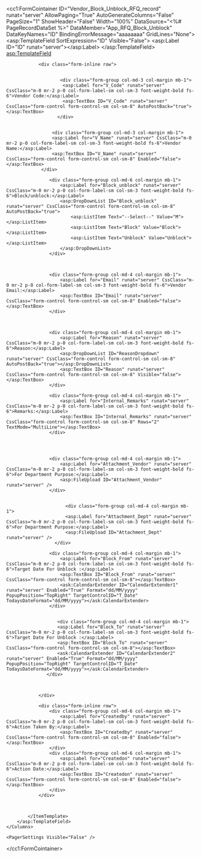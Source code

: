 <cc1:FormCointainer ID="Vendor_Block_Unblock_RFQ_record" runat="server" AllowPaging="True" AutoGenerateColumns="False"
    PageSize="1" ShowHeader="False" Width="100%" DataSource="<%# PageRecordDataSet %>"
     DataMember="App_RFQ_Block_Unblock" DataKeyNames="ID"
    BindingErrorMessage="aaaaaaaa" GridLines="None">
    <Columns>
        <asp:TemplateField SortExpression="ID" Visible="False">
            <ItemTemplate>
                <asp:Label ID="ID" runat="server"></asp:Label>
            </ItemTemplate>
        </asp:TemplateField>
        <asp:TemplateField>
            <ItemTemplate>

                <div class="form-inline row">

             
                        <div class="form-group col-md-3 col-margin mb-1">
                         <asp:Label for="V_Code" runat="server" CssClass="m-0 mr-2 p-0 col-form-label-sm col-sm-3 font-weight-bold fs-6">Vendor Code:</asp:Label>
                         <asp:TextBox ID="V_Code" runat="server" CssClass="form-control form-control-sm col-sm-8" AutoPostBack="true"></asp:TextBox>
                       </div>


                     <div class="form-group col-md-3 col-margin mb-1">
                     <asp:Label for="V_Name" runat="server" CssClass="m-0 mr-2 p-0 col-form-label-sm col-sm-3 font-weight-bold fs-6">Vendor Name:</asp:Label>
                     <asp:TextBox ID="V_Name" runat="server" CssClass="form-control form-control-sm col-sm-8" Enabled="false"></asp:TextBox>
                 </div>

                    <div class="form-group col-md-6 col-margin mb-1">
                        <asp:Label for="Block_unblock" runat="server" CssClass="m-0 mr-2 p-0 col-form-label-sm col-sm-3 font-weight-bold fs-6">Block/unblock:</asp:Label>
                        <asp:DropDownList ID="Block_unblock" runat="server" CssClass="form-control form-control-sm col-sm-8"  AutoPostBack="true">
                            <asp:ListItem Text="--Select--" Value="M"></asp:ListItem>
                            <asp:ListItem Text="Block" Value="Block"></asp:ListItem>
                            <asp:ListItem Text="Unblock" Value="Unblock"></asp:ListItem>
                        </asp:DropDownList>
                    </div>

               
                   
                    <div class="form-group col-md-4 col-margin mb-1">
                        <asp:Label for="Email" runat="server" CssClass="m-0 mr-2 p-0 col-form-label-sm col-sm-3 font-weight-bold fs-6">Vendor Email:</asp:Label>
                        <asp:TextBox ID="Email" runat="server" CssClass="form-control form-control-sm col-sm-8" Enabled="false"></asp:TextBox>
                    </div>



                    <div class="form-group col-md-4 col-margin mb-1">
                        <asp:Label for="Reason" runat="server" CssClass="m-0 mr-2 p-0 col-form-label-sm col-sm-3 font-weight-bold fs-6">Reason:</asp:Label>
                        <asp:DropDownList ID="ReasonDropdown" runat="server" CssClass="form-control form-control-sm col-sm-8"  AutoPostBack="true"></asp:DropDownList>
                        <asp:TextBox ID="Reason" runat="server" CssClass="form-control form-control-sm col-sm-8" Visible="false"></asp:TextBox>
                    </div>

                    <div class="form-group col-md-4 col-margin mb-1">
                        <asp:Label for="Internal_Remarks" runat="server" CssClass="m-0 mr-2 p-0 col-form-label-sm col-sm-3 font-weight-bold fs-6">Remarks:</asp:Label>
                        <asp:TextBox ID="Internal_Remarks" runat="server" CssClass="form-control form-control-sm col-sm-8" Rows="2" TextMode="MultiLine"></asp:TextBox>
                    </div>




                    <div class="form-group col-md-4 col-margin mb-1">
                        <asp:Label for="Attachment_Vendor" runat="server" CssClass="m-0 mr-2 p-0 col-form-label-sm col-sm-3 font-weight-bold fs-6">For Department Purpose:</asp:Label>
                        <asp:FileUpload ID="Attachment_Vendor" runat="server" />
                    </div>
                   

                          <div class="form-group col-md-4 col-margin mb-1">
                          <asp:Label for="Attachment_Dept" runat="server" CssClass="m-0 mr-2 p-0 col-form-label-sm col-sm-3 font-weight-bold fs-6">For Department Purpose:</asp:Label>
                          <asp:FileUpload ID="Attachment_Dept" runat="server" />
                      </div>

                    <div class="form-group col-md-4 col-margin mb-1">
                        <asp:Label for="Block_From" runat="server" CssClass="m-0 mr-2 p-0 col-form-label-sm col-sm-3 font-weight-bold fs-6">Target Date For Unblock :</asp:Label>
                        <asp:TextBox ID="Block_From" runat="server" CssClass="form-control form-control-sm col-sm-8"></asp:TextBox>
                        <ask:CalendarExtender ID="CalendarExtender1" runat="server" Enabled="True" Format="dd/MM/yyyy" PopupPosition="TopRight" TargetControlID="T_Date" TodaysDateFormat="dd/MM/yyyy"></ask:CalendarExtender>
                    </div>
                

                       <div class="form-group col-md-4 col-margin mb-1">
                       <asp:Label for="Block_To" runat="server" CssClass="m-0 mr-2 p-0 col-form-label-sm col-sm-3 font-weight-bold fs-6">Target Date For Unblock :</asp:Label>
                       <asp:TextBox ID="Block_To" runat="server" CssClass="form-control form-control-sm col-sm-8"></asp:TextBox>
                       <ask:CalendarExtender ID="CalendarExtender2" runat="server" Enabled="True" Format="dd/MM/yyyy" PopupPosition="TopRight" TargetControlID="T_Date" TodaysDateFormat="dd/MM/yyyy"></ask:CalendarExtender>
                   </div>
                
                
                
                </div>

                <div class="form-inline row">
                    <div class="form-group col-md-6 col-margin mb-1">
                        <asp:Label for="Createdby" runat="server" CssClass="m-0 mr-2 p-0 col-form-label-sm col-sm-3 font-weight-bold fs-6">Action Taken By:</asp:Label>
                        <asp:TextBox ID="Createdby" runat="server" CssClass="form-control form-control-sm col-sm-8" Enabled="false"></asp:TextBox>
                    </div>
                    <div class="form-group col-md-6 col-margin mb-1">
                        <asp:Label for="Createdon" runat="server" CssClass="m-0 mr-2 p-0 col-form-label-sm col-sm-3 font-weight-bold fs-6">Action Date:</asp:Label>
                        <asp:TextBox ID="Createdon" runat="server" CssClass="form-control form-control-sm col-sm-8" Enabled="false"></asp:TextBox>
                    </div>
                </div>



            </ItemTemplate>
        </asp:TemplateField>
    </Columns>

    <PagerSettings Visible="False" />
</cc1:FormCointainer>
